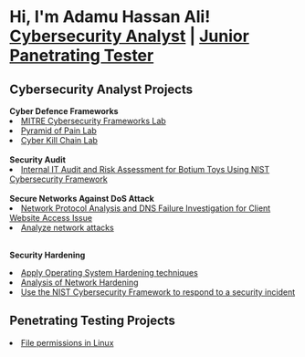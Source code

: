 # <h1>Hi, I'm Adamu Hassan Ali! <br/><a href="https://github.com/AdamuHassanAli">Cybersecurity Analyst</a> | <a href="https://www.linkedin.com/in/adamu-ali-a632b4202//">Junior Panetrating Tester</a>

<h2>Cybersecurity Analyst Projects</h2>
<b>Cyber Defence Frameworks</b>
<a href="https://github.com/AdamuHassanAli/MITRE"><li>MITRE Cybersecurity Frameworks Lab</li></a>
<a href="https://github.com/AdamuHassanAli/Pyramid-of-Pain"><li>Pyramid of Pain Lab</li></a>
<a href="https://github.com/AdamuHassanAli/Cyber-Kill-Chain"><li>Cyber Kill Chain Lab</li></a>
<br>
<b>Security Audit</b>
<a href="https://github.com/AdamuHassanAli/Conduct-a-security-audit"><li> Internal IT Audit and Risk Assessment for Botium Toys Using NIST Cybersecurity Framework </li></a>
<br>
<b>Secure Networks Against DoS Attack</b>
<a href="https://github.com/AdamuHassanAli/Secure-Networks/"><li> Network Protocol Analysis and DNS Failure Investigation for Client Website Access Issue </li></a>
<a href="#"><li> Analyze network attacks </li></a>
<br>

<b>Security Hardening</b>
<a href="#"><li>Apply Operating System Hardening techniques</li></a>
<a href="#"><li>Analysis of Network Hardening</li></a>
<a href="#"><li>Use the NIST Cybersecurity Framework to respond to a security incident </li></a>

<h2>Penetrating Testing Projects</h2>
<a href="#"><li>File permissions in Linux</li></a>



